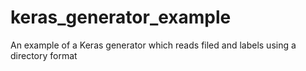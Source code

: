 # keras_generator_example
An example of a Keras generator which reads filed and labels using a directory format
